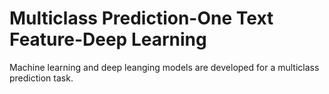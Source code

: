 # Multiclass Prediction-One Text Feature-Deep Learning
Machine learning and deep leanging models are developed for a multiclass prediction task.
